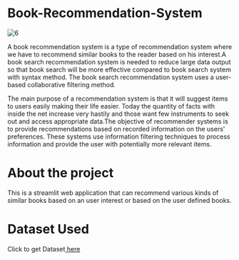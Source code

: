 # Book-Recommendation-System

![6](https://media.licdn.com/dms/image/C4D12AQEUzL0Vs8CN-A/article-cover_image-shrink_600_2000/0/1588175274749?e=2147483647&v=beta&t=hl3xK3Af8rp3Bhgp25CZlQEaTIj3gmW_ErWEjLMH7RE)

A book recommendation system is a type of recommendation system where we have to recommend similar books to the reader based on his interest.A book search recommendation system is needed to reduce large data output so that book search will be more effective compared to book search system with syntax method. The book search recommendation system uses a user-based collaborative filtering method.

The main purpose of a recommendation system is that it will suggest items to users easily making their life easier. Today the quantity of facts with inside the net increase very hastily and those want few instruments to seek out and access appropriate data.The objective of recommender systems is to provide recommendations based on recorded information on the users' preferences. These systems use information filtering techniques to process information and provide the user with potentially more relevant items.

# About the project

This is a streamlit web application that can recommend various kinds of similar books based on an user interest or based on the user defined books.

# Dataset Used

Click to get Dataset[ here](https://www.kaggle.com/ra4u12/bookrecommendation)

